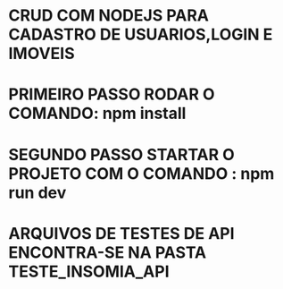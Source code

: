 # CRUD COM NODEJS PARA CADASTRO DE USUARIOS,LOGIN E IMOVEIS

# PRIMEIRO PASSO RODAR O COMANDO:  npm install

# SEGUNDO PASSO  STARTAR O PROJETO COM O COMANDO : npm run dev

# ARQUIVOS DE TESTES DE API ENCONTRA-SE NA PASTA TESTE_INSOMIA_API